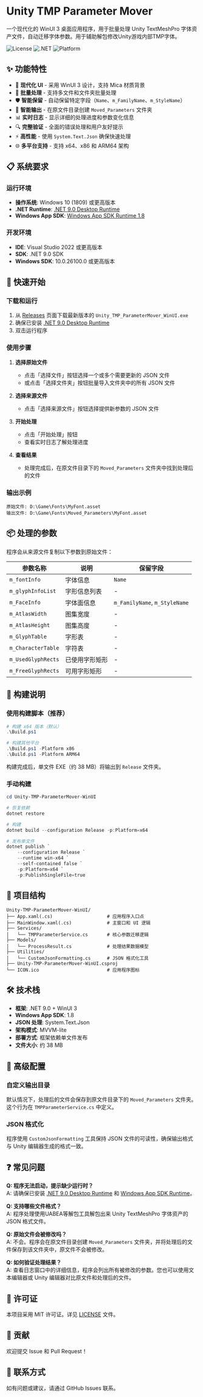 # Unity TMP Parameter Mover

一个现代化的 WinUI 3 桌面应用程序，用于批量处理 Unity TextMeshPro 字体资产文件，自动迁移字体参数。用于辅助解包修改Unity游戏内部TMP字体。

![License](https://img.shields.io/badge/license-MIT-blue.svg)
![.NET](https://img.shields.io/badge/.NET-9.0-purple.svg)
![Platform](https://img.shields.io/badge/platform-Windows-blue.svg)

## ✨ 功能特性

- 🎨 **现代化 UI** - 采用 WinUI 3 设计，支持 Mica 材质背景
- 🔄 **批量处理** - 支持多文件和文件夹批量处理
- 🛡️ **智能保留** - 自动保留特定字段（`Name`、`m_FamilyName`、`m_StyleName`）
- 📁 **智能输出** - 在原文件目录创建 `Moved_Parameters` 文件夹
- 📊 **实时日志** - 显示详细的处理进度和参数变化信息
- 🔍 **完整验证** - 全面的错误处理和用户友好提示
- ⚡ **高性能** - 使用 `System.Text.Json` 确保快速处理
- 🌐 **多平台支持** - 支持 x64、x86 和 ARM64 架构

## 📋 系统要求

### 运行环境

- **操作系统**: Windows 10 (1809) 或更高版本
- **.NET Runtime**: [.NET 9.0 Desktop Runtime](https://dotnet.microsoft.com/download/dotnet/9.0)
- **Windows App SDK**: [Windows App SDK Runtime 1.8](https://learn.microsoft.com/windows/apps/windows-app-sdk/downloads)

### 开发环境

- **IDE**: Visual Studio 2022 或更高版本
- **SDK**: .NET 9.0 SDK
- **Windows SDK**: 10.0.26100.0 或更高版本

## 🚀 快速开始

### 下载和运行

1. 从 [Releases](../../releases) 页面下载最新版本的 `Unity_TMP_ParameterMover_WinUI.exe`
2. 确保已安装 [.NET 9.0 Desktop Runtime](https://dotnet.microsoft.com/download/dotnet/9.0)
3. 双击运行程序

### 使用步骤

1. **选择原始文件**
   - 点击「选择文件」按钮选择一个或多个需要更新的 JSON 文件
   - 或点击「选择文件夹」按钮批量导入文件夹中的所有 JSON 文件

2. **选择来源文件**
   - 点击「选择来源文件」按钮选择提供新参数的 JSON 文件

3. **开始处理**
   - 点击「开始处理」按钮
   - 查看实时日志了解处理进度

4. **查看结果**
   - 处理完成后，在原文件目录下的 `Moved_Parameters` 文件夹中找到处理后的文件

### 输出示例

```
原始文件: D:\Game\Fonts\MyFont.asset
输出文件: D:\Game\Fonts\Moved_Parameters\MyFont.asset
```

## 📦 处理的参数

程序会从来源文件复制以下参数到原始文件：

| 参数名称 | 说明 | 保留字段 |
|---------|------|---------|
| `m_fontInfo` | 字体信息 | `Name` |
| `m_glyphInfoList` | 字形信息列表 | - |
| `m_FaceInfo` | 字体面信息 | `m_FamilyName`, `m_StyleName` |
| `m_AtlasWidth` | 图集宽度 | - |
| `m_AtlasHeight` | 图集高度 | - |
| `m_GlyphTable` | 字形表 | - |
| `m_CharacterTable` | 字符表 | - |
| `m_UsedGlyphRects` | 已使用字形矩形 | - |
| `m_FreeGlyphRects` | 可用字形矩形 | - |

## 🔨 构建说明

### 使用构建脚本（推荐）

```powershell
# 构建 x64 版本（默认）
.\Build.ps1

# 构建其他平台
.\Build.ps1 -Platform x86
.\Build.ps1 -Platform ARM64
```

构建完成后，单文件 EXE（约 38 MB）将输出到 `Release` 文件夹。

### 手动构建

```powershell
cd Unity-TMP-ParameterMover-WinUI

# 恢复依赖
dotnet restore

# 构建
dotnet build --configuration Release -p:Platform=x64

# 发布单文件
dotnet publish `
    --configuration Release `
    --runtime win-x64 `
    --self-contained false `
    -p:Platform=x64 `
    -p:PublishSingleFile=true
```

## 📂 项目结构

```
Unity-TMP-ParameterMover-WinUI/
├── App.xaml(.cs)                    # 应用程序入口点
├── MainWindow.xaml(.cs)             # 主窗口和 UI 逻辑
├── Services/
│   └── TMPParameterService.cs       # 核心参数迁移逻辑
├── Models/
│   └── ProcessResult.cs             # 处理结果数据模型
├── Utilities/
│   └── CustomJsonFormatting.cs      # JSON 格式化工具
├── Unity-TMP-ParameterMover-WinUI.csproj
└── ICON.ico                         # 应用程序图标
```

## 🛠️ 技术栈

- **框架**: .NET 9.0 + WinUI 3
- **Windows App SDK**: 1.8
- **JSON 处理**: System.Text.Json
- **架构模式**: MVVM-lite
- **部署方式**: 框架依赖单文件发布
- **文件大小**: 约 38 MB

## 🔧 高级配置

### 自定义输出目录

默认情况下，处理后的文件会保存到原文件目录下的 `Moved_Parameters` 文件夹。这个行为在 `TMPParameterService.cs` 中定义。

### JSON 格式化

程序使用 `CustomJsonFormatting` 工具保持 JSON 文件的可读性，确保输出格式与 Unity 编辑器生成的格式一致。

## ❓ 常见问题

**Q: 程序无法启动，提示缺少运行时？**  
A: 请确保已安装 [.NET 9.0 Desktop Runtime](https://dotnet.microsoft.com/download/dotnet/9.0) 和 [Windows App SDK Runtime](https://learn.microsoft.com/windows/apps/windows-app-sdk/downloads)。

**Q: 支持哪些文件格式？**  
A: 程序处理使用UABEA等解包工具解包出来 Unity TextMeshPro 字体资产的 JSON 格式文件。

**Q: 原始文件会被修改吗？**  
A: 不会。程序会在原文件目录创建 `Moved_Parameters` 文件夹，并将处理后的文件保存到该文件夹中，原文件不会被修改。

**Q: 如何验证处理结果？**  
A: 查看日志窗口中的详细信息，程序会列出所有被修改的参数。您也可以使用文本编辑器或 Unity 编辑器对比原文件和处理后的文件。

## 📄 许可证

本项目采用 MIT 许可证。详见 [LICENSE](LICENSE) 文件。

## 🤝 贡献

欢迎提交 Issue 和 Pull Request！

## 📮 联系方式

如有问题或建议，请通过 GitHub Issues 联系。